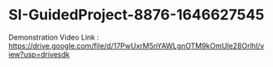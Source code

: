 # SI-GuidedProject-8876-1646627545
Demonstration Video Link : https://drive.google.com/file/d/17PwUxrM5nYAWLgnOTM9kOmUIe28Orlhl/view?usp=drivesdk

